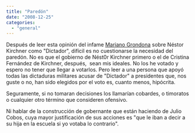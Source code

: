 ```yaml
---
title: "Paredón"
date: "2008-12-25"
categories: 
  - "general"
---
```


Después de leer esta opinión del infame [Mariano Grondona](http://www.lanacion.com.ar/nota.asp?nota_id=1083961 "El inefable Mariano Grondona") sobre Néstor Kirchner como "Dictador", difícil es no cuestionarse la necesidad del paredón. No es que el gobierno de Nést0r Kirchner primero o el de Cristina Fernández de Kirchner, después,  sean mis ideales. No los he votado y espero no tener que llegar a votarlos. Pero leer a una persona que apoyó todas las dictaduras militares acusar de "Dictador" a presidentes que, nos guste o no, han sido elegidos por el voto es, cuanto menos, hipócrita.

Seguramente, si no tomaran decisiones los llamarían cobardes, o timoratos o cualquier otro término que consideren ofensivo.

Ni hablar de la construcción de gobernante que están haciendo de Julio Cobos, cuya mayor justificación de sus acciones es "que le iban a decir a su hija en la escuela si yo votaba lo contrario".
